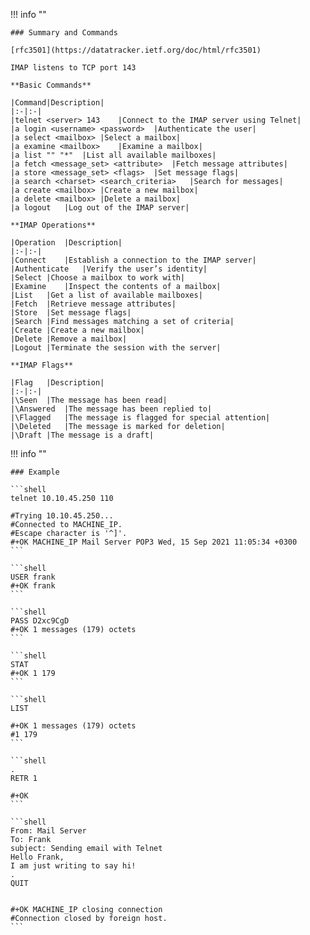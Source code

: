 !!! info ""

    ### Summary and Commands

    [rfc3501](https://datatracker.ietf.org/doc/html/rfc3501)

    IMAP listens to TCP port 143

    **Basic Commands**

    |Command|Description|
    |:-|:-|
    |telnet <server> 143	|Connect to the IMAP server using Telnet|
    |a login <username> <password>	|Authenticate the user|
    |a select <mailbox>	|Select a mailbox|
    |a examine <mailbox>	|Examine a mailbox|
    |a list "" "*"	|List all available mailboxes|
    |a fetch <message_set> <attribute>	|Fetch message attributes|
    |a store <message_set> <flags>	|Set message flags|
    |a search <charset> <search_criteria>	|Search for messages|
    |a create <mailbox>	|Create a new mailbox|
    |a delete <mailbox>	|Delete a mailbox|
    |a logout	|Log out of the IMAP server|

    **IMAP Operations**

    |Operation	|Description|
    |:-|:-|
    |Connect	|Establish a connection to the IMAP server|
    |Authenticate	|Verify the user’s identity|
    |Select	|Choose a mailbox to work with|
    |Examine	|Inspect the contents of a mailbox|
    |List	|Get a list of available mailboxes|
    |Fetch	|Retrieve message attributes|
    |Store	|Set message flags|
    |Search	|Find messages matching a set of criteria|
    |Create	|Create a new mailbox|
    |Delete	|Remove a mailbox|
    |Logout	|Terminate the session with the server|

    **IMAP Flags**

    |Flag	|Description|
    |:-|:-|
    |\Seen	|The message has been read|
    |\Answered	|The message has been replied to|
    |\Flagged	|The message is flagged for special attention|
    |\Deleted	|The message is marked for deletion|
    |\Draft	|The message is a draft|


!!! info ""

    ### Example

    ```shell
    telnet 10.10.45.250 110

    #Trying 10.10.45.250...
    #Connected to MACHINE_IP.
    #Escape character is '^]'.
    #+OK MACHINE_IP Mail Server POP3 Wed, 15 Sep 2021 11:05:34 +0300 
    ```

    ```shell
    USER frank
    #+OK frank
    ```

    ```shell
    PASS D2xc9CgD
    #+OK 1 messages (179) octets
    ```

    ```shell
    STAT
    #+OK 1 179
    ```

    ```shell
    LIST

    #+OK 1 messages (179) octets
    #1 179
    ```

    ```shell
    .
    RETR 1

    #+OK
    ```

    ```shell
    From: Mail Server 
    To: Frank 
    subject: Sending email with Telnet
    Hello Frank,
    I am just writing to say hi!
    .
    QUIT


    #+OK MACHINE_IP closing connection
    #Connection closed by foreign host.
    ```
